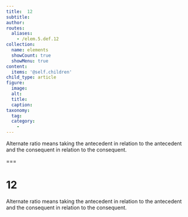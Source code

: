 ```yaml
---
title:  12
subtitle: 
author:
routes:
  aliases:
    - /elem.5.def.12
collection:
  name: elements
  showCount: true
  showMenu: true
content:
  items: '@self.children'
child_type: article
figure:
  image:
  alt:
  title:
  caption:
taxonomy:
  tag:
  category:
    - 
---
```


<p><hi rend="bold">Alternate ratio</hi> means taking the antecedent in relation to the antecedent and the consequent in relation to the consequent.</p>

===

<h1>12</h1>
<p><span class="bold">Alternate ratio</span> means taking the antecedent in relation to the antecedent and the consequent in relation to the consequent.</p>
